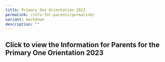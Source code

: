 ```yaml
---
title: Primary One Orientation 2023
permalink: /info-for-parents/permalink/
variant: markdown
description: ""
---
```

## Click to view the Information for Parents for the Primary One Orientation 2023


